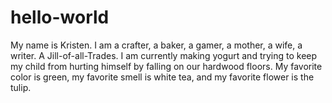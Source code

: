 # hello-world

My name is Kristen. I am a crafter, a baker, a gamer, a mother, a wife, a writer. A Jill-of-all-Trades. I am currently making yogurt and trying to keep my child from hurting himself by falling on our hardwood floors. My favorite color is green, my favorite smell is white tea, and my favorite flower is the tulip.
